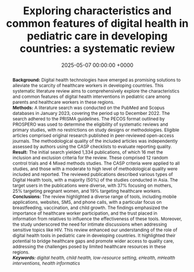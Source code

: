 ---
title:          "Exploring characteristics and common features of digital health in pediatric care in developing countries: a systematic review"
date:           2025-05-07 00:00:00 +0000
selected:       true
pub:            "Frontiers in Digital Health"
# pub_pre:        "Accepted for publication in the "
pub_post:       '. <b>doi:</b> <a href="https://doi.org/10.3389/fdgth.2025.1533788" target="_blank">10.3389/fdgth.2025.1533788</a>'
# pub_last:       ''
# pub_date:       "2025"
abstract: >-
  <b>Background:</b> Digital health technologies have emerged as promising solutions to alleviate the scarcity of healthcare workers in developing countries. This systematic literature review aims to comprehensively explore the characteristics and common features of digital health interventions in pediatric care among parents and healthcare workers in these regions.<br/><b>Methods:</b> A literature search was conducted on the PubMed and Scopus databases in January 2023, covering the period up to December 2022. The search adhered to the PRISMA guidelines. The PECOS format outlined by PROSPERO was used to determine the eligibility of systematic reviews and primary studies, with no restrictions on study designs or methodologies. Eligible articles comprised original research published in peer-reviewed open-access journals. The methodological quality of the included articles was independently assessed by authors using the CASP checklists to evaluate reporting quality.<br/><b>Result:</b> The initial search yielded 1,334 publications, of which 16 met the inclusion and exclusion criteria for the review. These comprised 12 random control trials and 4 Mixed methods studies. The CASP criteria were applied to all studies, and those with a moderate to high level of methodological quality were included and reported. The reviewed publications described various types of Digital Health tools, with a majority (50%) of the studies conducted in Asia. The target users in the publications were diverse, with 37% focusing on mothers, 25% targeting pregnant women, and 19% targeting healthcare workers.<br/><b>Conclusions:</b> The review highlighted a diverse range of tools, including mobile applications, websites, SMS, and phone calls, with a particular focus on breastfeeding, vaccination, and child growth. The findings emphasized the importance of healthcare worker participation, and the trust placed in information from relatives to influence the effectiveness of these tools. Moreover, the study underscored the need for intimate discussions when addressing sensitive topics like HIV. This review enhanced our understanding of the role of digital health tools in pediatric care in developing countries. It highlighted their potential to bridge healthcare gaps and promote wider access to quality care, addressing the challenges posed by limited healthcare resources in these regions.<br /><i><b>Keywords:</b> digital health, child health, low-resource setting, eHealth, mHealth interventions, health informatics</i>
# cover:          /assets/images/covers/cover1.jpg
authors:
- Anggi Septia Irawan
- Bence Márton Döbrössy
- Mengesha Srahbzu Biresaw
- Arief Purnama Muharram
- Szilárd Dávid Kovács
- Edmond Girasek
links:
  Paper: https://doi.org/10.3389/fdgth.2025.1533788
---